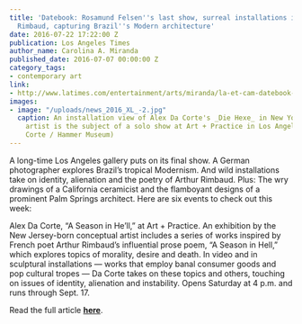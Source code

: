 ```yaml
---
title: 'Datebook: Rosamund Felsen''s last show, surreal installations inspired by
  Rimbaud, capturing Brazil''s Modern architecture'
date: 2016-07-22 17:22:00 Z
publication: Los Angeles Times
author_name: Carolina A. Miranda
published_date: 2016-07-07 00:00:00 Z
category_tags:
- contemporary art
link:
- http://www.latimes.com/entertainment/arts/miranda/la-et-cam-datebook-rosamund-felsen-alex-da-corte-20160707-snap-story.html
images:
- image: "/uploads/news_2016_XL_-2.jpg"
  caption: An installation view of Alex Da Corte's _Die Hexe_ in New York City. The
    artist is the subject of a solo show at Art + Practice in Los Angeles. (Alex Da
    Corte / Hammer Museum)
---
```


A long-time Los Angeles gallery puts on its final show. A German photographer explores Brazil’s tropical Modernism. And wild installations take on identity, alienation and the poetry of Arthur Rimbaud. Plus: The wry drawings of a California ceramicist and the flamboyant designs of a prominent Palm Springs architect. Here are six events to check out this week:

Alex Da Corte, “A Season in He’ll,” at Art + Practice. An exhibition by the New Jersey-born conceptual artist includes a series of works inspired by French poet Arthur Rimbaud’s influential prose poem, “A Season in Hell,” which explores topics of morality, desire and death. In video and in sculptural installations — works that employ banal consumer goods and pop cultural tropes — Da Corte takes on these topics and others, touching on issues of identity, alienation and instability. Opens Saturday at 4 p.m. and runs through Sept. 17. 

Read the full article **[here](http://www.latimes.com/entertainment/arts/miranda/la-et-cam-datebook-rosamund-felsen-alex-da-corte-20160707-snap-story.html)**.